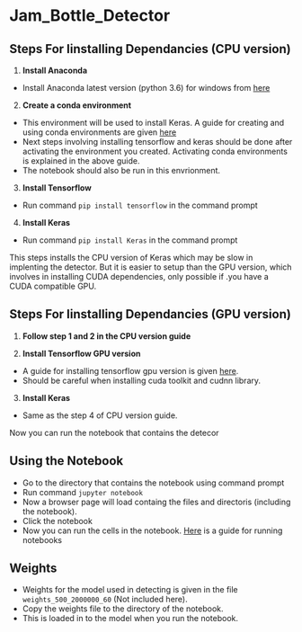 # Jam_Bottle_Detector

## Steps For Iinstalling Dependancies (CPU version)

1. **Install Anaconda**

- Install Anaconda latest version (python 3.6) for windows from [here](https://www.anaconda.com/download/#linux)

2. **Create a conda environment**

- This environment will be used to install Keras. A guide for creating and using conda environments are given [here](https://conda.io/docs/user-guide/tasks/manage-environments.html)
 - Next steps involving installing tensorflow and keras should be done after activating the environment you created. Activating conda environments is explained in the above guide.
 - The notebook should also be run in this envrionment.

3. **Install Tensorflow**

- Run command `pip install tensorflow` in the command prompt

4. **Install Keras**

- Run command `pip install Keras` in the command prompt

This steps installs the CPU version of Keras which may be slow in implenting the detector. But it is easier to setup than the GPU version, which involves in installing CUDA dependencies, only possible if .you have a CUDA compatible GPU.

## Steps For Iinstalling Dependancies (GPU version)

1. **Follow step 1 and 2 in the CPU version guide**

2. **Install Tensorflow GPU version**

- A guide for installing tensorflow gpu version is given [here](https://www.tensorflow.org/install/install_windows).
- Should be careful when installing cuda toolkit and cudnn library.

3. **Install Keras**

- Same as the step 4 of CPU version guide.

Now you can run the notebook that contains the detecor

## Using the Notebook

- Go to the directory that contains the notebook using command prompt
- Run command `jupyter notebook`
- Now a browser page will load containg the files and directoris (including the notebook).
- Click the notebook
- Now you can run the cells in the notebook. [Here](https://jupyter-notebook.readthedocs.io/en/stable/notebook.html#notebook-user-interface) is a guide for running notebooks

## Weights

- Weights for the model used in detecting is given in the file `weights_500_2000000_60` (Not included here).
- Copy the weights file to the directory of the notebook.
- This is loaded in to the model when you run the notebook.
